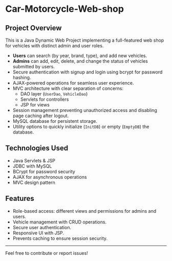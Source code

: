 
# Car-Motorcycle-Web-shop

## Project Overview
This is a Java Dynamic Web Project implementing a full-featured web shop for vehicles with distinct admin and user roles.

- **Users** can search (by year, brand, type), and add new vehicles.
- **Admins** can add, edit, delete, and change the status of vehicles submitted by users.
- Secure authentication with signup and login using bcrypt for password hashing.
- AJAX-powered operations for seamless user experience.
- MVC architecture with clear separation of concerns:
  - DAO layer (`UserDao`, `VehicleDao`)
  - Servlets for controllers
  - JSP for views
- Session management preventing unauthorized access and disabling page caching after logout.
- MySQL database for persistent storage.
- Utility options to quickly initialize (`InitDB`) or empty (`EmptyDB`) the database.

## Technologies Used
- Java Servlets & JSP
- JDBC with MySQL
- BCrypt for password security
- AJAX for asynchronous operations
- MVC design pattern

## Features
- Role-based access: different views and permissions for admins and users.
- Vehicle management with CRUD operations.
- Secure user authentication.
- Responsive UI with JSP.
- Prevents caching to ensure session security.

---

Feel free to contribute or report issues!


